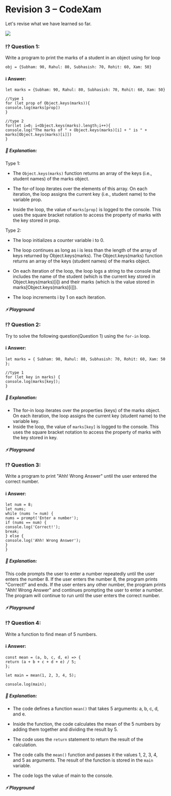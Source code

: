 # Revision 3 – CodeXam
Let's revise what we have learned so far.

![](https://media.giphy.com/media/4SjlyrGuMvxxS/giphy.gif)

### ⁉️ Question 1:[](#️-question-1)

Write a program to print the marks of a student in an object using for loop

```
obj = {Subham: 90, Rahul: 80, Subhasish: 70, Rohit: 60, Xam: 50}
```


#### ℹ️ Answer:[](#ℹ️-answer)

```
let marks = {Subham: 90, Rahul: 80, Subhasish: 70, Rohit: 60, Xam: 50}
 
//type 1
for (let prop of Object.keys(marks)){
console.log(marks[prop])
}
 
//type 2
for(let i=0; i<Object.keys(marks).length;i++){
console.log("The marks of " + Object.keys(marks)[i] + " is " + marks[Object.keys(marks)[i]])
}
```


##### 📌 Explanation:[](#-explanation)

Type 1:

*   The `Object.keys(marks)` function returns an array of the keys (i.e., student names) of the marks object.

*   The for-of loop iterates over the elements of this array. On each iteration, the loop assigns the current key (i.e., student name) to the variable prop.
*   Inside the loop, the value of `marks[prop]` is logged to the console. This uses the square bracket notation to access the property of marks with the key stored in prop.

Type 2:

*   The loop initializes a counter variable i to 0.
    
*   The loop continues as long as i is less than the length of the array of keys returned by Object.keys(marks). The Object.keys(marks) function returns an array of the keys (student names) of the marks object.
    
*   On each iteration of the loop, the loop logs a string to the console that includes the name of the student (which is the current key stored in Object.keys(marks)\[i\]) and their marks (which is the value stored in marks\[Object.keys(marks)\[i\]\]).
    
*   The loop increments i by 1 on each iteration.
    

##### ⚡ Playground[](#-playground)

### ⁉️ Question 2:[](#️-question-2)

Try to solve the following question(Question 1) using the `for-in` loop.

#### ℹ️ Answer:[](#ℹ️-answer-1)

```
let marks = { Subham: 90, Rahul: 80, Subhasish: 70, Rohit: 60, Xam: 50 };
 
//type 1
for (let key in marks) {
console.log(marks[key]);
}
```


##### 📌 Explanation:[](#-explanation-1)

*   The for-in loop iterates over the properties (keys) of the marks object. On each iteration, the loop assigns the current key (student name) to the variable key.
*   Inside the loop, the value of `marks[key]` is logged to the console. This uses the square bracket notation to access the property of marks with the key stored in key.

##### ⚡ Playground[](#-playground-1)

### ⁉️ Question 3:[](#️-question-3)

Write a program to print "Ahh! Wrong Answer" until the user entered the correct number.

#### ℹ️ Answer:[](#ℹ️-answer-2)

```
let num = 8;
let nums;
while (nums != num) {
nums = prompt('Enter a number');
if (nums == num) {
console.log('Correct!');
break;
} else {
console.log('Ahh! Wrong Answer');
}
}
```


##### 📌 Explanation:[](#-explanation-2)

This code prompts the user to enter a number repeatedly until the user enters the number 8. If the user enters the number 8, the program prints "Correct!" and ends. If the user enters any other number, the program prints "Ahh! Wrong Answer" and continues prompting the user to enter a number. The program will continue to run until the user enters the correct number.

##### ⚡ Playground[](#-playground-2)

### ⁉️ Question 4:[](#️-question-4)

Write a function to find mean of 5 numbers.

#### ℹ️ Answer:[](#ℹ️-answer-3)

```
const mean = (a, b, c, d, e) => {
return (a + b + c + d + e) / 5;
};
 
let main = mean(1, 2, 3, 4, 5);
 
console.log(main);
```


##### 📌 Explanation:[](#-explanation-3)

*   The code defines a function `mean()` that takes 5 arguments: a, b, c, d, and e.
    
*   Inside the function, the code calculates the mean of the 5 numbers by adding them together and dividing the result by 5.
    
*   The code uses the `return` statement to return the result of the calculation.
    
*   The code calls the `mean()` function and passes it the values 1, 2, 3, 4, and 5 as arguments. The result of the function is stored in the `main` variable.
    
*   The code logs the value of main to the console.
    

##### ⚡ Playground[](#-playground-3)